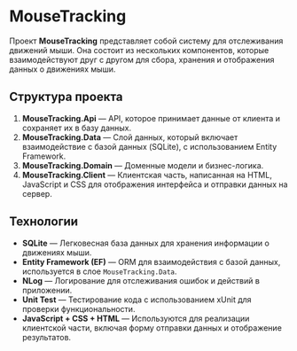 # MouseTracking

Проект **MouseTracking** представляет собой систему для отслеживания движений мыши. Она состоит из нескольких компонентов, которые взаимодействуют друг с другом для сбора, хранения и отображения данных о движениях мыши.

## Структура проекта

1. **MouseTracking.Api** — API, которое принимает данные от клиента и сохраняет их в базу данных.
2. **MouseTracking.Data** — Слой данных, который включает взаимодействие с базой данных (SQLite), с использованием Entity Framework.
3. **MouseTracking.Domain** — Доменные модели и бизнес-логика.
4. **MouseTracking.Client** — Клиентская часть, написанная на HTML, JavaScript и CSS для отображения интерфейса и отправки данных на сервер.

## Технологии

- **SQLite** — Легковесная база данных для хранения информации о движениях мыши.
- **Entity Framework (EF)** — ORM для взаимодействия с базой данных, используется в слое `MouseTracking.Data`.
- **NLog** — Логирование для отслеживания ошибок и действий в приложении.
- **Unit Test** — Тестирование кода с использованием xUnit для проверки функциональности.
- **JavaScript + CSS + HTML** — Используются для реализации клиентской части, включая форму отправки данных и отображение результатов.
